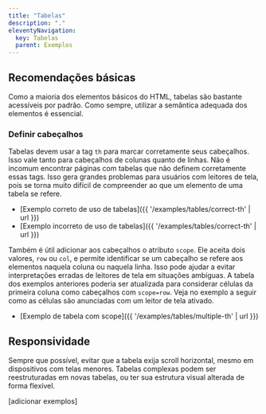```yaml
---
title: "Tabelas"
description: "."
eleventyNavigation:
  key: Tabelas
  parent: Exemplos
---
```


## Recomendações básicas

Como a maioria dos elementos básicos do HTML, tabelas são bastante acessíveis por padrão. Como sempre, utilizar a semântica adequada dos elementos é essencial.

### Definir cabeçalhos

Tabelas devem usar a tag `th` para marcar corretamente seus cabeçalhos. Isso vale tanto para cabeçalhos de colunas quanto de linhas. Não é incomum encontrar páginas com tabelas que não definem corretamente essas tags. Isso gera grandes problemas para usuários com leitores de tela, pois se torna muito difícil de compreender ao que um elemento de uma tabela se refere.

- [Exemplo correto de uso de tabelas]({{ '/examples/tables/correct-th' | url }})
- [Exemplo incorreto de uso de tabelas]({{ '/examples/tables/correct-th' | url }})

Também é útil adicionar aos cabeçalhos o atributo `scope`. Ele aceita dois valores, `row` ou `col`, e permite identificar se um cabeçalho se refere aos elementos naquela coluna ou naquela linha. Isso pode ajudar a evitar interpretações erradas de leitores de tela em situações ambíguas. A tabela dos exemplos anteriores poderia ser atualizada para considerar células da primeira coluna como cabeçalhos com `scope=row`. Veja no exemplo a seguir como as células são anunciadas com um leitor de tela ativado.

- [Exemplo de tabela com scope]({{ '/examples/tables/multiple-th' | url }})


## Responsividade

Sempre que possível, evitar que a tabela exija scroll horizontal, mesmo em dispositivos com telas menores. Tabelas complexas podem ser reestruturadas em novas tabelas, ou ter sua estrutura visual alterada de forma flexível.

[adicionar exemplos]